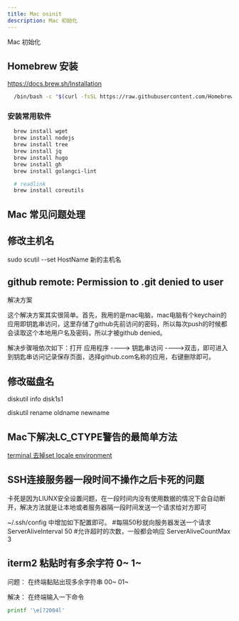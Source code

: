 ```yaml
---
title: Mac osinit
description: Mac 初始化
---
```


Mac 初始化

## Homebrew 安装

  <https://docs.brew.sh/Installation>

```bash
  /bin/bash -c "$(curl -fsSL https://raw.githubusercontent.com/Homebrew/install/master/install.sh)"
```

### 安装常用软件

```bash
  brew install wget
  brew install nodejs
  brew install tree
  brew install jq
  brew install hugo
  brew install gh
  brew install golangci-lint

  # readlink
  brew install coreutils
```

## Mac 常见问题处理

## 修改主机名

sudo scutil --set HostName 新的主机名

## github remote: Permission to .git denied to user

解决方案

这个解决方案其实很简单。首先，我用的是mac电脑，mac电脑有个keychain的应用即钥匙串访问，这里存储了github先前访问的密码，所以每次push的时候都会读取这个本地用户名及密码，所以才被github denied。

解决步骤哦依次如下：打开 应用程序 ----> 钥匙串访问 ---->双击，即可进入到钥匙串访问记录保存页面，选择github.com名称的应用，右键删除即可。

## 修改磁盘名

  diskutil info disk1s1

  diskutil rename oldname  newname

## Mac下解决LC_CTYPE警告的最简单方法

  [terminal 去掉set locale environment](https://jingyan.baidu.com/article/fdbd4277c564c8b89e3f48eb.html)

## SSH连接服务器一段时间不操作之后卡死的问题

  卡死是因为LIUNX安全设置问题，在一段时间内没有使用数据的情况下会自动断开，解决方法就是让本地或者服务器隔一段时间发送一个请求给对方即可

  ~/.ssh/config 中增加如下配置即可。
  #每隔50秒就向服务器发送一个请求
  ServerAliveInterval 50
  #允许超时的次数，一般都会响应
  ServerAliveCountMax 3

## iterm2 粘贴时有多余字符 0~ 1~

问题： 在终端黏贴出现多余字符串 00~ 01~

解决： 在终端输入一下命令

```bash
printf '\e[?2004l'
```
